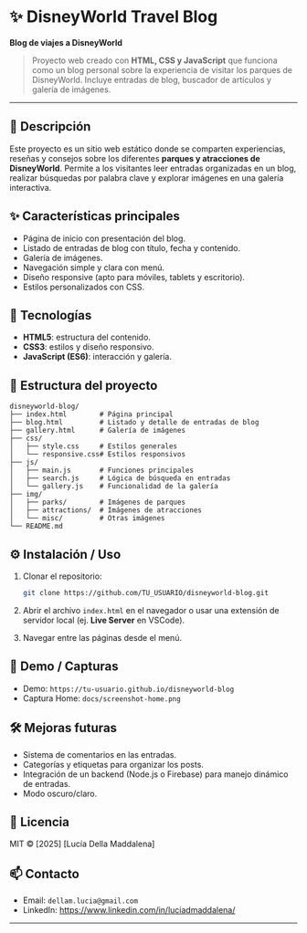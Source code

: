 # ✨ DisneyWorld Travel Blog

**Blog de viajes a DisneyWorld**

> Proyecto web creado con **HTML, CSS y JavaScript** que funciona como un blog personal sobre la experiencia de visitar los parques de DisneyWorld. Incluye entradas de blog, buscador de artículos y galería de imágenes.

---

## 🔖 Descripción

Este proyecto es un sitio web estático donde se comparten experiencias, reseñas y consejos sobre los diferentes **parques y atracciones de DisneyWorld**. Permite a los visitantes leer entradas organizadas en un blog, realizar búsquedas por palabra clave y explorar imágenes en una galería interactiva.

## ✨ Características principales

* Página de inicio con presentación del blog.
* Listado de entradas de blog con título, fecha y contenido.
* Galería de imágenes.
* Navegación simple y clara con menú.
* Diseño responsive (apto para móviles, tablets y escritorio).
* Estilos personalizados con CSS.

## 🧰 Tecnologías

* **HTML5**: estructura del contenido.
* **CSS3**: estilos y diseño responsivo.
* **JavaScript (ES6)**: interacción y galería.

## 📁 Estructura del proyecto

```
disneyworld-blog/
├── index.html        # Página principal
├── blog.html         # Listado y detalle de entradas de blog
├── gallery.html      # Galería de imágenes
├── css/
│   ├── style.css     # Estilos generales
│   └── responsive.css# Estilos responsivos
├── js/
│   ├── main.js       # Funciones principales
│   ├── search.js     # Lógica de búsqueda en entradas
│   └── gallery.js    # Funcionalidad de la galería
├── img/
│   ├── parks/        # Imágenes de parques
│   ├── attractions/  # Imágenes de atracciones
│   └── misc/         # Otras imágenes
└── README.md
```

## ⚙️ Instalación / Uso

1. Clonar el repositorio:

   ```bash
   git clone https://github.com/TU_USUARIO/disneyworld-blog.git
   ```

2. Abrir el archivo `index.html` en el navegador o usar una extensión de servidor local (ej. **Live Server** en VSCode).

3. Navegar entre las páginas desde el menú.

## 🚀 Demo / Capturas

* Demo: `https://tu-usuario.github.io/disneyworld-blog`
* Captura Home: `docs/screenshot-home.png`


## 🛠️ Mejoras futuras

* Sistema de comentarios en las entradas.
* Categorías y etiquetas para organizar los posts.
* Integración de un backend (Node.js o Firebase) para manejo dinámico de entradas.
* Modo oscuro/claro.

## 📝 Licencia

MIT © \[2025] \[Lucía Della Maddalena]

## 📫 Contacto

* Email: `dellam.lucia@gmail.com`
* LinkedIn: https://www.linkedin.com/in/luciadmaddalena/

---
